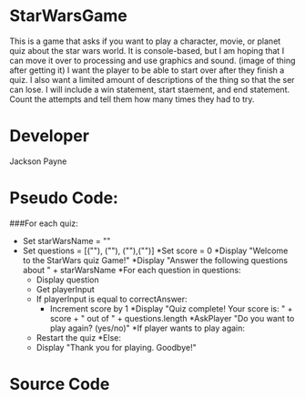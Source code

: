 # StarWarsGame
This is a game that asks if you want to play a character, movie, or planet quiz about the star wars world.
It is console-based, but I am hoping that I can move it over to processing and use graphics and sound. (image of thing after getting it)
I want the player to be able to start over after they finish a quiz.
I also want a limited amount of descriptions of the thing so that the ser can lose.
I will include a win statement, start staement, and end statement.
Count the attempts and tell them how many times they had to try.

# Developer
Jackson Payne

# Pseudo Code:
###For each quiz:
* Set starWarsName = ""
* Set questions = [(""), (""), (""),("")]
*Set score = 0
*Display "Welcome to the StarWars quiz Game!"
*Display "Answer the following questions about " + starWarsName
*For each question in questions:
   * Display question
   * Get playerInput
   * If playerInput is equal to correctAnswer:
       * Increment score by 1
*Display "Quiz complete! Your score is: " + score + " out of " + questions.length
*AskPlayer "Do you want to play again? (yes/no)"
*If player wants to play again:
   * Restart the quiz
*Else:
   * Display "Thank you for playing. Goodbye!"
 
# Source Code

